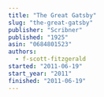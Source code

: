 ```yaml
---
title: "The Great Gatsby"
slug: "the-great-gatsby"
publisher: "Scribner"
published: "1925"
asin: "0684801523"
authors:
  - f-scott-fitzgerald
started: "2011-06-19"
start_year: "2011"
finished: "2011-06-19"
---
```

